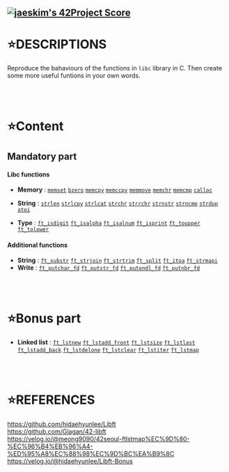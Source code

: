 [![jaeskim's 42Project Score](https://badge42.herokuapp.com/api/project/sokim/libft)](https://github.com/JaeSeoKim/badge42)
-------------------

⭐DESCRIPTIONS
==============

Reproduce the bahaviours of the functions in `libc` library in C.
Then create some more useful funtions in your own words.

</br>
</br>

⭐Content
==========

## Mandatory part

#### Libc functions

- **Memory** : [`memset`](./LIBC/ft_memset.c) [`bzero`](./LIBC/ft_bzero.c) [`memcpy`](./LIBC/ft_memcpy.c) [`memccpy`](./LIBC/ft_memccpy.c) [`memmove`](./LIBC/ft_memmove.c) [`memchr`](./LIBC/ft_memchr.c) [`memcmp`](./LIBC/ft_memcmp.c) [`calloc`](./LIBC/ft_calloc.c)

- **String** : [`strlen`](./LIBC/ft_strlen.c) [`strlcpy`](./LIBC/ft_strlcpy.c) [`strlcat`](./LIBC/ft_strlcat.c) [`strchr`](./LIBC/ft_strchr) [`strrchr`](./LIBC/ft_strrchr.c) [`strnstr`](./LIBC/ft_strnstr.c) [`strncmp`](./LIBC/ft_strncmp) [`strdup`](./LIBC/ft_strdup.c) [`atoi`](./LIBC/ft_atoi.c)

- **Type** : [`ft_isdigit`](./LIBC/ft_isdigit.c) [`ft_isalpha`](./LIBC/ft_isalpha.c) [`ft_isalnum`](./LIBC/ft_isalnum.c) [`ft_isprint`](./LIBC/ft_isprint.c) [`ft_toupper`](./LIBC/ft_toupper.c) [`ft_tolower`](./LIBC/ft_tolower.c)

#### Additional functions

- **String** : [`ft_substr`](./ADDITIONAL/ft_substr.c) [`ft_strjoin`](./ADDITIONAL/ft_strjoin.c) [`ft_strtrim`](./ADDITIONAL/ft_strtrim.c) [`ft_split`](./ADDITIONAL/ft_split.c) [`ft_itoa`](./ADDITIONAL/ft_itoa.c) [`ft_strmapi`](./ADDITIONAL/ft_strmapi.c)
- **Write** : [`ft_putchar_fd`](./ADDITIONAL/ft_putchar_fd.c) [`ft_putstr_fd`](./ADDITIONAL/ft_putstr_fd.c) [`ft_putendl_fd`](./ADDITIONAL/ft_putendl_fd.c) [`ft_putnbr_fd`](./ADDITIONAL/ft_putnbr_fd.c)

</br>
</br>

⭐Bonus part
============

- **Linked list** : [`ft_lstnew`](./BONUS/ft_lstnew.c) [`ft_lstadd_front`](./BONUS/ft_lstadd_front.c) [`ft_lstsize`](./BONUS/ft_lstsize.c) [`ft_lstlast`](./BONUS/ft_lstlast.c) [`ft_lstadd_back`](./BONUS/ft_lstadd_back.c) [`ft_lstdelone`](./BONUS/ft_lstdelone.c) [`ft_lstclear`](./BONUS/ft_lstclear.c) [`ft_lstiter`](./BONUS/ft_lstiter.c) [`ft_lstmap`](./BONUS/ft_lstmap.c)

</br>
</br>


⭐REFERENCES
============

https://github.com/hidaehyunlee/Libft
</br>
https://github.com/Glagan/42-libft
</br>
https://velog.io/@meong9090/42seoul-ftlstmap%EC%9D%80-%EC%96%B4%EB%96%A4-%ED%95%A8%EC%88%98%EC%9D%BC%EA%B9%8C
</br>
https://velog.io/@hidaehyunlee/Libft-Bonus
</br>
